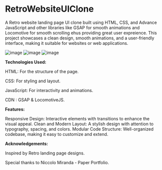 # RetroWebsiteUIClone

A Retro website landing page UI clone built using HTML, CSS, and Advance JavaScript and other libraries like GSAP for smooth animations and Locomotive for smooth scrolling ehus providing great user expreience. This project showcases a clean design, smooth animations, and a user-friendly interface, making it suitable for websites or web applications.

![image](https://github.com/user-attachments/assets/ea398458-31cf-4294-8400-8d4544911f02)
![image](https://github.com/user-attachments/assets/5ee3fe4f-ce1f-4c69-b136-28a85ea84b63)
![image](https://github.com/user-attachments/assets/48e07c31-6bb8-4efa-b6d4-91a3b3c31b00)

**Technologies Used:**

HTML: For the structure of the page.

CSS: For styling and layout.

JavaScript: For interactivity and animations.

CDN : GSAP & LocomotiveJS.

**Features:**

Responsive Design: Interactive elements with transitions to enhance the visual appeal. Clean and Modern Layout: A stylish design with attention to typography, spacing, and colors. Modular Code Structure: Well-organized codebase, making it easy to customize and extend.

**Acknowledgements:**

Inspired by Retro landing page designs. 

Special thanks to Niccolo Miranda - Paper Portfolio.

